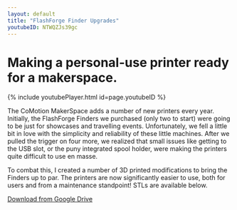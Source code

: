 ```yaml
---
layout: default
title: "FlashForge Finder Upgrades"
youtubeID: NTWQZJs39gc
---
```

# Making a personal-use printer ready for a makerspace.

{% include youtubePlayer.html id=page.youtubeID %}

The CoMotion MakerSpace adds a number of new printers every year. Initially, the FlashForge Finders we purchased (only two to start) were going to be just for showcases and travelling events. Unfortunately, we fell a little bit in love with the simplicity and reliability of these little machines. After we pulled the trigger on four more, we realized that small issues like getting to the USB slot, or the puny integrated spool holder, were making the printers quite difficult to use en masse.

To combat this, I created a number of 3D printed modifications to bring the Finders up to par. The printers are now significantly easier to use, both for users and from a maintenance standpoint! STLs are available below.

[Download from Google Drive](https://drive.google.com/file/d/1pUNrPo-q77Yliyh52x_dK_b5yZ01LJNR/view?usp=sharing)

